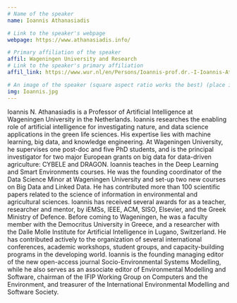 ```yaml
---
# Name of the speaker
name: Ioannis Athanasiadis

# Link to the speaker's webpage
webpage: https://www.athanasiadis.info/

# Primary affiliation of the speaker
affil: Wageningen University and Research
# Link to the speaker's primary affiliation
affil_link: https://www.wur.nl/en/Persons/Ioannis-prof.dr.-I-Ioannis-Athanasiadis.htm

# An image of the speaker (square aspect ratio works the best) (place in the `assets/img/speakers` directory)
img: Ioannis.jpg
---
```

<!-- Whatever you write below will show up as the speaker's bio -->
Ioannis N. Athanasiadis is a Professor of Artificial Intelligence at Wageningen University in the Netherlands. Ioannis researches the enabling role of artificial intelligence for investigating nature, and data science applications in the green life sciences. His expertise lies with machine learning, big data, and knowledge engineering. At Wageningen University, he supervises one post-doc and five PhD students, and is the principal investigator for two major European grants on big data for data-driven agriculture: CYBELE and DRAGON. Ioannis teaches in the Deep Learning and Smart Environments courses. He was the founding coordinator of the Data Science Minor at Wageningen University and set-up two new courses on Big Data and Linked Data. He has contributed more than 100 scientific papers related to the science of information in environmental and agricultural sciences. Ioannis has received several awards for as a teacher, researcher and mentor, by iEMSs, IEEE, ACM, SISO, Elsevier, and the Greek Ministry of Defence. Before coming to Wageningen, he was a faculty member with the Democritus University in Greece, and a researcher with the Dalle Molle Institute for Artificial Intelligence in Lugano, Switzerland. He has contributed actively to the organization of several international conferences, academic workshops, student groups, and capacity-building programs in the developing world. Ioannis is the founding managing editor of the new open-access journal Socio-Environmental Systems Modelling, while he also serves as an associate editor of Environmental Modelling and Software, chairman of the IFIP Working Group on Computers and the Environment, and treasurer of the International Environmental Modelling and Software Society.
